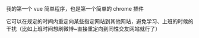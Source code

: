 我的第一个 vue 简单程序，也是第一个简单的 chrome 插件

它可以在规定的时间内重定向某些指定网站到其他网站，避免学习、上班的时候的干扰（比如上班时间想刷微博~直接重定向到同性交友网站就行了）